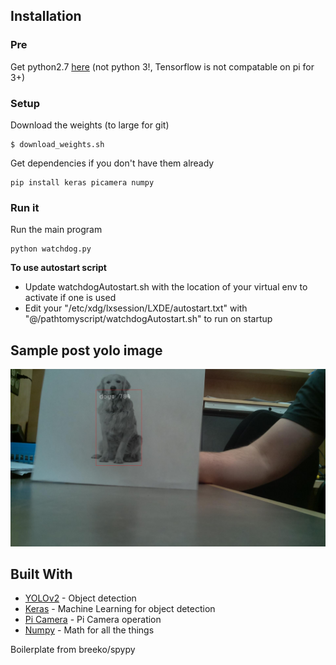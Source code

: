 ## Installation

### Pre
Get python2.7 [here](https://www.python.org/download/releases/2.7/) (not python 3!, Tensorflow is not compatable on pi for 3+) 

### Setup
Download the weights (to large for git)
```shell
$ download_weights.sh
```

Get dependencies if you don't have them already
```shell
pip install keras picamera numpy
```

### Run it

Run the main program
```shell
python watchdog.py
```

**To use autostart script** 
- Update watchdogAutostart.sh with the location of your virtual env to activate if one is used
- Edit your "/etc/xdg/lxsession/LXDE/autostart.txt" with "@/pathtomyscript/watchdogAutostart.sh" to run on startup

## Sample post yolo image
![Sample Post Yolo image with Dog](pics/sampleDog.jpg)

## Built With

* [YOLOv2](https://pjreddie.com/darknet/yolo/) - Object detection
* [Keras](https://keras.io/) - Machine Learning for object detection
* [Pi Camera](https://picamera.readthedocs.io/en/release-1.13/) - Pi Camera operation
* [Numpy](http://www.numpy.org/) - Math for all the things

Boilerplate from breeko/spypy
